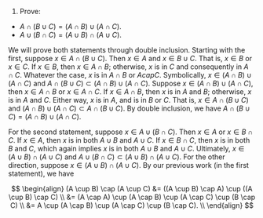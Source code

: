 1. Prove:

  - $A \cap (B \cup C) = (A \cap B) \cup (A \cap C)$.
  - $A \cup (B \cap C) = (A \cup B) \cap (A \cup C)$.

We will prove both statements through double inclusion. Starting with the first, suppose $x \in A \cap (B \cup C)$. Then $x\in A$ and $x \in B \cup C$. That is, $x \in B$ or $x \in C$. If $x \in B$, then $x \in A \cap B$; otherwise, $x$ is in $C$ and consequently in $A \cap C$. Whatever the case, $x$ is in $A \cap B$ or $A cap C$. Symbolically, $x \in (A \cap B) \cup (A \cap C)$ and $A \cap (B \cup C) \subset (A \cap B) \cup (A \cap C)$. Suppose $x \in (A \cap B) \cup (A \cap C)$, then $x \in A \cap B$ or $x \in A \cap C$. If $x \in A \cap B$, then $x$ is in $A$ and $B$; otherwise, $x$ is in $A$ and $C$. Either way, $x$ is in $A$, and is in $B$ or $C$. That is, $x \in A \cap (B \cup C)$ and $(A \cap B) \cup (A \cap C) \subset A \cap (B \cup C)$. By double inclusion, we have $A \cap (B \cup C) = (A \cap B) \cup (A \cap C)$.

For the second statement, suppose $x \in A \cup (B \cap C)$. Then $x \in A$ or $x \in B \cap C$. If $x \in A$, then $x$ is in both $A\cup B$ and $A\cup C$. If $x \in B \cap C$, then $x$ is in both $B$ and $C$, which again implies $x$ is in both $A\cup B$ and $A\cup C$. Ultimately, $x \in (A \cup B) \cap (A \cup C)$ and $A \cup (B \cap C) \subset (A \cup B) \cap (A \cup C)$. For the other direction, suppose $x \in (A \cup B) \cap (A \cup C)$. By our previous work (in the first statement), we have 

$$
\begin{align}
(A \cup B) \cap (A \cup C) &= ((A \cup B) \cap A) \cup ((A \cup B) \cap C) \\
                           &= (A \cap A) \cup (A \cap B) \cup (A \cap C) \cup (B \cap C) \\
                           &= A \cup (A \cap B) \cup (A \cap C) \cup (B \cap C). \\
\end{align}
$$
